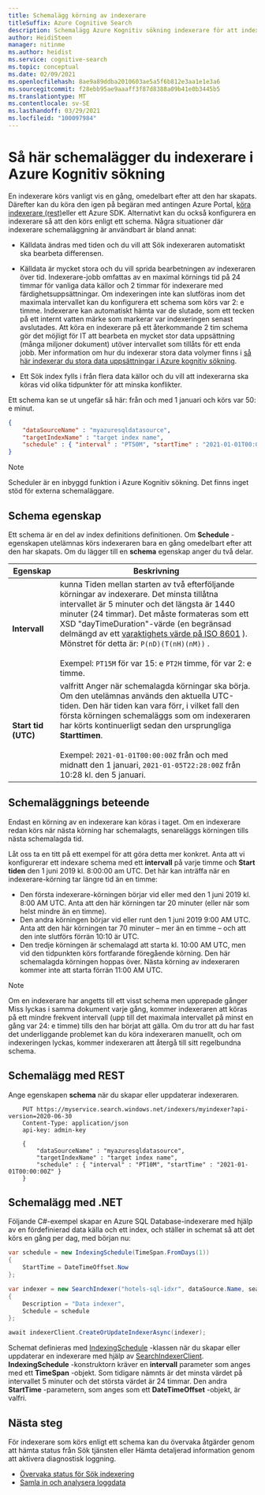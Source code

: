 ```yaml
---
title: Schemalägg körning av indexerare
titleSuffix: Azure Cognitive Search
description: Schemalägg Azure Kognitiv sökning indexerare för att indexera innehåll regelbundet eller vid vissa tidpunkter.
author: HeidiSteen
manager: nitinme
ms.author: heidist
ms.service: cognitive-search
ms.topic: conceptual
ms.date: 02/09/2021
ms.openlocfilehash: 8ae9a89ddba2010603ae5a5f6b812e3aa1e1e3a6
ms.sourcegitcommit: f28ebb95ae9aaaff3f87d8388a09b41e0b3445b5
ms.translationtype: MT
ms.contentlocale: sv-SE
ms.lasthandoff: 03/29/2021
ms.locfileid: "100097984"
---
```

# <a name="how-to-schedule-indexers-in-azure-cognitive-search"></a>Så här schemalägger du indexerare i Azure Kognitiv sökning

En indexerare körs vanligt vis en gång, omedelbart efter att den har skapats. Därefter kan du köra den igen på begäran med antingen Azure Portal, [köra indexerare (rest)](/rest/api/searchservice/run-indexer)eller ett Azure SDK. Alternativt kan du också konfigurera en indexerare så att den körs enligt ett schema. Några situationer där indexerare schemaläggning är användbart är bland annat:

* Källdata ändras med tiden och du vill att Sök indexeraren automatiskt ska bearbeta differensen.

* Källdata är mycket stora och du vill sprida bearbetningen av indexeraren över tid. Indexerare-jobb omfattas av en maximal körnings tid på 24 timmar för vanliga data källor och 2 timmar för indexerare med färdighetsuppsättningar. Om indexeringen inte kan slutföras inom det maximala intervallet kan du konfigurera ett schema som körs var 2: e timme. Indexerare kan automatiskt hämta var de slutade, som ett tecken på ett internt vatten märke som markerar var indexeringen senast avslutades. Att köra en indexerare på ett återkommande 2 tim schema gör det möjligt för IT att bearbeta en mycket stor data uppsättning (många miljoner dokument) utöver intervallet som tillåts för ett enda jobb. Mer information om hur du indexerar stora data volymer finns i [så här indexerar du stora data uppsättningar i Azure kognitiv sökning](search-howto-large-index.md).

* Ett Sök index fylls i från flera data källor och du vill att indexerarna ska köras vid olika tidpunkter för att minska konflikter.

Ett schema kan se ut ungefär så här: från och med 1 januari och körs var 50: e minut.

```json
{
    "dataSourceName" : "myazuresqldatasource",
    "targetIndexName" : "target index name",
    "schedule" : { "interval" : "PT50M", "startTime" : "2021-01-01T00:00:00Z" }
}
```

> [!NOTE]
> Scheduler är en inbyggd funktion i Azure Kognitiv sökning. Det finns inget stöd för externa schemaläggare.

## <a name="schedule-property"></a>Schema egenskap

Ett schema är en del av index definitions definitionen. Om **Schedule** -egenskapen utelämnas körs indexeraren bara en gång omedelbart efter att den har skapats. Om du lägger till en **schema** egenskap anger du två delar.

| Egenskap | Beskrivning |
|----------|-------------|
|**Intervall** | kunna Tiden mellan starten av två efterföljande körningar av indexerare. Det minsta tillåtna intervallet är 5 minuter och det längsta är 1440 minuter (24 timmar). Det måste formateras som ett XSD "dayTimeDuration"-värde (en begränsad delmängd av ett [varaktighets värde på ISO 8601](https://www.w3.org/TR/xmlschema11-2/#dayTimeDuration) ). Mönstret för detta är: `P(nD)(T(nH)(nM))` . <br/><br/>Exempel: `PT15M` för var 15: e `PT2H` timme, för var 2: e timme.|
| **Start tid (UTC)** | valfritt Anger när schemalagda körningar ska börja. Om den utelämnas används den aktuella UTC-tiden. Den här tiden kan vara förr, i vilket fall den första körningen schemaläggs som om indexeraren har körts kontinuerligt sedan den ursprungliga **Starttimen**.<br/><br/>Exempel: `2021-01-01T00:00:00Z` från och med midnatt den 1 januari, `2021-01-05T22:28:00Z` från 10:28 kl. den 5 januari.|

## <a name="scheduling-behavior"></a>Schemaläggnings beteende

Endast en körning av en indexerare kan köras i taget. Om en indexerare redan körs när nästa körning har schemalagts, senareläggs körningen tills nästa schemalagda tid.

Låt oss ta en titt på ett exempel för att göra detta mer konkret. Anta att vi konfigurerar ett indexare schema med ett **intervall** på varje timme och **Start tiden** den 1 juni 2019 kl. 8:00:00 am UTC. Det här kan inträffa när en indexerare-körning tar längre tid än en timme:

* Den första indexerare-körningen börjar vid eller med den 1 juni 2019 kl. 8:00 AM UTC. Anta att den här körningen tar 20 minuter (eller när som helst mindre än en timme).
* Den andra körningen börjar vid eller runt den 1 juni 2019 9:00 AM UTC. Anta att den här körningen tar 70 minuter – mer än en timme – och att den inte slutförs förrän 10:10 är UTC.
* Den tredje körningen är schemalagd att starta kl. 10:00 AM UTC, men vid den tidpunkten körs fortfarande föregående körning. Den här schemalagda körningen hoppas över. Nästa körning av indexeraren kommer inte att starta förrän 11:00 AM UTC.

> [!NOTE]
> Om en indexerare har angetts till ett visst schema men upprepade gånger Miss lyckas i samma dokument varje gång, kommer indexeraren att köras på ett mindre frekvent intervall (upp till det maximala intervallet på minst en gång var 24: e timme) tills den har börjat att gälla. Om du tror att du har fast det underliggande problemet kan du köra indexeraren manuellt, och om indexeringen lyckas, kommer indexeraren att återgå till sitt regelbundna schema.

## <a name="schedule-using-rest"></a>Schemalägg med REST

Ange egenskapen **schema** när du skapar eller uppdaterar indexeraren.

```http
    PUT https://myservice.search.windows.net/indexers/myindexer?api-version=2020-06-30
    Content-Type: application/json
    api-key: admin-key

    {
        "dataSourceName" : "myazuresqldatasource",
        "targetIndexName" : "target index name",
        "schedule" : { "interval" : "PT10M", "startTime" : "2021-01-01T00:00:00Z" }
    }
```

## <a name="schedule-using-net"></a>Schemalägg med .NET

Följande C#-exempel skapar en Azure SQL Database-indexerare med hjälp av en fördefinierad data källa och ett index, och ställer in schemat så att det körs en gång per dag, med början nu:

```csharp
var schedule = new IndexingSchedule(TimeSpan.FromDays(1))
{
    StartTime = DateTimeOffset.Now
};

var indexer = new SearchIndexer("hotels-sql-idxr", dataSource.Name, searchIndex.Name)
{
    Description = "Data indexer",
    Schedule = schedule
};

await indexerClient.CreateOrUpdateIndexerAsync(indexer);
```

Schemat definieras med [IndexingSchedule](/dotnet/api/azure.search.documents.indexes.models.indexingschedule) -klassen när du skapar eller uppdaterar en indexerare med hjälp av [SearchIndexerClient](/dotnet/api/azure.search.documents.indexes.searchindexerclient). **IndexingSchedule** -konstruktorn kräver en **intervall** parameter som anges med ett **TimeSpan** -objekt. Som tidigare nämnts är det minsta värdet på intervallet 5 minuter och det största värdet är 24 timmar. Den andra **StartTime** -parametern, som anges som ett **DateTimeOffset** -objekt, är valfri.

## <a name="next-steps"></a>Nästa steg

För indexerare som körs enligt ett schema kan du övervaka åtgärder genom att hämta status från Sök tjänsten eller Hämta detaljerad information genom att aktivera diagnostisk loggning.

* [Övervaka status för Sök indexering](search-howto-monitor-indexers.md)
* [Samla in och analysera loggdata](search-monitor-logs.md)